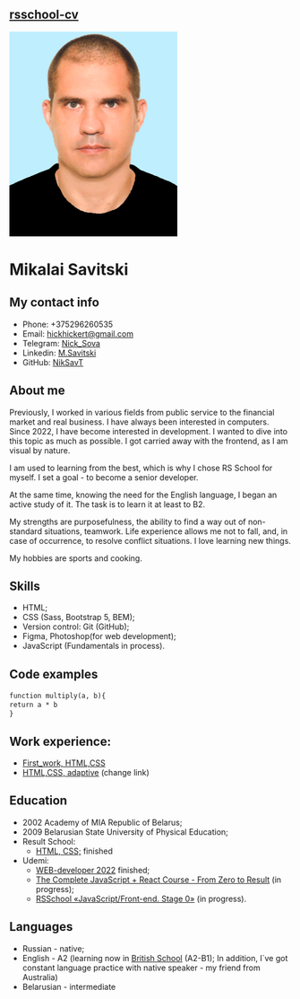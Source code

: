 ## [rsschool-cv](https://niksavt.github.io/rsschool-cv/cv)

![Alt-photo](photo%20300px%20blue.png)
# Mikalai Savitski
## My contact info  

  - Phone: +375296260535
  - Email: hickhickert@gmail.com
  - Telegram: [Nick_Sova](https://t.me/Nick_Sova)
  - Linkedin: [M.Savitski](https://www.linkedin.com/in/mikalai-savitski-994987238/)
  - GitHub: [NikSavT](https://github.com/NikSavT)

## About me

Previously, I worked in various fields from public service to the financial market and real business. I have always been interested in computers. Since 2022, I have become interested in development. I wanted to dive into this topic as much as possible. I got carried away with the frontend, as I am visual by nature.

 I am used to learning from the best, which is why I chose RS School for myself. I set a goal - to become a senior developer. 
 
 At the same time, knowing the need for the English language, I began an active study of it. The task is to learn it at least to B2. 
 
 My strengths are purposefulness, the ability to find a way out of non-standard situations, teamwork. Life experience allows me not to fall, and, in case of occurrence, to resolve conflict situations. I love learning new things. 
 
 My hobbies are sports and cooking.



## Skills

  - HTML;
  - CSS (Sass, Bootstrap 5, BEM);
  - Version control: Git (GitHub);
  - Figma, Photoshop(for web development);
  - JavaScript (Fundamentals in process).
  
## Code examples
  ```
  function multiply(a, b){
  return a * b
}
```

## Work experience:
  - [First_work, HTML,CSS](https://niksavt.github.io/Portfolio/)
  - [HTML,CSS, adaptive](https://github.com/NikSavT/Udemi_project_Uber) (change link)

## Education
  - 2002 Academy of MIA Republic of Belarus;
  - 2009 Belarusian State University of Physical Education;
  - Result School:
      - [HTML, CSS;](https://result.school/products/html-css) finished
  - Udemi:
      - [WEB-developer 2022](https://www.udemy.com/course/webdeveloper/) finished;
      - [The Complete JavaScript + React Course - From Zero to Result](https://www.udemy.com/course/javascript_full/) (in progress);
      - [RSSchool «JavaScript/Front-end. Stage 0»](https://rs.school/js-stage0/) (in progress).

## Languages
  - Russian - native;
  - English - A2 (learning now in [British School](https://britishschool.by/) (A2-B1); In addition, I`ve got constant language practice with native speaker - my friend from Australia)
  - Belarusian - intermediate
